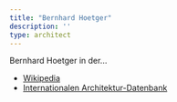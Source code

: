 ```yaml
---
title: "Bernhard Hoetger"
description: ''
type: architect
---
```


Bernhard Hoetger in der...
* [Wikipedia](https://de.wikipedia.org/wiki/Bernhard_Hoetger)
* [Internationalen Architektur-Datenbank](https://deu.archinform.net/arch/3125.htm)
